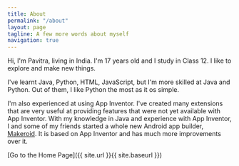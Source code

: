 ```yaml
---
title: About
permalink: "/about"
layout: page
tagline: A few more words about myself
navigation: true
---
```


Hi, I'm Pavitra, living in India. I'm 17 years old and I study in Class 12. I like to explore and make new things.

I've learnt Java, Python, HTML, JavaScript, but I'm more skilled at Java and Python. Out of them, I like Python the most as it os simple.

I'm also experienced at using App Inventor. I've created many extensions that are very useful at providing features that were not yet available with App Inventor. With my knowledge in Java and experience with App Inventor, I and some of my friends started a whole new Android app builder, [Makeroid](https://makeroid.io). It is based on App Inventor and has much more improvements over it.

[Go to the Home Page]({{ site.url }}{{ site.baseurl }})
